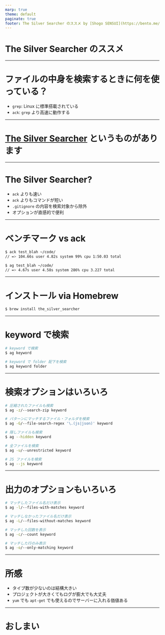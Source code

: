 ```yaml
---
marp: true
theme: default
paginate: true
footer: The Silver Searcher のススメ by [Shogo SENSUI](https://bento.me/1000ch)
---
```


# The Silver Searcher のススメ

---

# ファイルの中身を検索するときに何を使っている？

- `grep`: Linux に標準搭載されている
- `ack`: `grep` より高速に動作する

---

# [The Silver Searcher](https://github.com/ggreer/the_silver_searcher) というものがあります

---

# The Silver Searcher?

- `ack` よりも速い
- `ack` よりもコマンドが短い
- `.gitignore` の内容を検索対象から除外
- オプションが直感的で便利

---

# ベンチマーク vs ack

```bash
$ ack test_blah ~/code/
// => 104.66s user 4.82s system 99% cpu 1:50.03 total

$ ag test_blah ~/code/
// => 4.67s user 4.58s system 286% cpu 3.227 total
```

---

# インストール via Homebrew

```bash
$ brew install the_silver_searcher
```

---

# keyword で検索

```bash
# keyword で検索
$ ag keyword

# keyword で folder 配下を検索
$ ag keyword folder
```

---

# 検索オプションはいろいろ

```bash
# 圧縮されたファイルも検索
$ ag -z/--search-zip keyword

# パターンにマッチするファイル・フォルダを検索
$ ag -G/--file-search-regex '\.(js|json)' keyword

# 隠しファイルも検索
$ ag --hidden keyword

# 全ファイルを検索
$ ag -u/--unrestricted keyword

# JS ファイルを検索
$ ag --js keyword
```

---

# 出力のオプションもいろいろ

```bash
# マッチしたファイル名だけ表示
$ ag -l/--files-with-matches keyword

# マッチしなかったファイル名だけ表示
$ ag -L/--files-without-matches keyword

# マッチした回数を表示
$ ag -c/--count keyword

# マッチした行のみ表示
$ ag -o/--only-matching keyword
```

---

# 所感

- タイプ数が少ないのは結構大きい
- プロジェクトが大きくてもログが膨大でも大丈夫
- `yum` でも `apt-get` でも使えるのでサーバーに入れる価値ある

---

# おしまい
